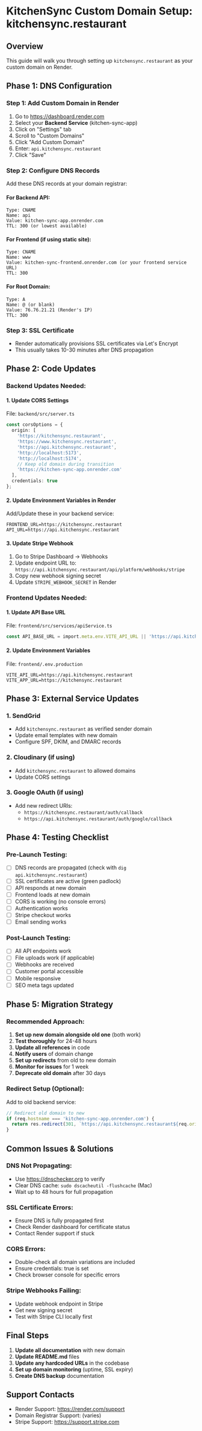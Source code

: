# KitchenSync Custom Domain Setup: kitchensync.restaurant

## Overview
This guide will walk you through setting up `kitchensync.restaurant` as your custom domain on Render.

## Phase 1: DNS Configuration

### Step 1: Add Custom Domain in Render
1. Go to https://dashboard.render.com
2. Select your **Backend Service** (kitchen-sync-app)
3. Click on "Settings" tab
4. Scroll to "Custom Domains"
5. Click "Add Custom Domain"
6. Enter: `api.kitchensync.restaurant`
7. Click "Save"

### Step 2: Configure DNS Records
Add these DNS records at your domain registrar:

#### For Backend API:
```
Type: CNAME
Name: api
Value: kitchen-sync-app.onrender.com
TTL: 300 (or lowest available)
```

#### For Frontend (if using static site):
```
Type: CNAME
Name: www
Value: kitchen-sync-frontend.onrender.com (or your frontend service URL)
TTL: 300
```

#### For Root Domain:
```
Type: A
Name: @ (or blank)
Value: 76.76.21.21 (Render's IP)
TTL: 300
```

### Step 3: SSL Certificate
- Render automatically provisions SSL certificates via Let's Encrypt
- This usually takes 10-30 minutes after DNS propagation

## Phase 2: Code Updates

### Backend Updates Needed:

#### 1. Update CORS Settings
File: `backend/src/server.ts`
```typescript
const corsOptions = {
  origin: [
    'https://kitchensync.restaurant',
    'https://www.kitchensync.restaurant',
    'https://api.kitchensync.restaurant',
    'http://localhost:5173',
    'http://localhost:5174',
    // Keep old domain during transition
    'https://kitchen-sync-app.onrender.com'
  ],
  credentials: true
};
```

#### 2. Update Environment Variables in Render
Add/Update these in your backend service:
```
FRONTEND_URL=https://kitchensync.restaurant
API_URL=https://api.kitchensync.restaurant
```

#### 3. Update Stripe Webhook
1. Go to Stripe Dashboard → Webhooks
2. Update endpoint URL to: `https://api.kitchensync.restaurant/api/platform/webhooks/stripe`
3. Copy new webhook signing secret
4. Update `STRIPE_WEBHOOK_SECRET` in Render

### Frontend Updates Needed:

#### 1. Update API Base URL
File: `frontend/src/services/apiService.ts`
```typescript
const API_BASE_URL = import.meta.env.VITE_API_URL || 'https://api.kitchensync.restaurant';
```

#### 2. Update Environment Variables
File: `frontend/.env.production`
```
VITE_API_URL=https://api.kitchensync.restaurant
VITE_APP_URL=https://kitchensync.restaurant
```

## Phase 3: External Service Updates

### 1. SendGrid
- Add `kitchensync.restaurant` as verified sender domain
- Update email templates with new domain
- Configure SPF, DKIM, and DMARC records

### 2. Cloudinary (if using)
- Add `kitchensync.restaurant` to allowed domains
- Update CORS settings

### 3. Google OAuth (if using)
- Add new redirect URIs:
  - `https://kitchensync.restaurant/auth/callback`
  - `https://api.kitchensync.restaurant/auth/google/callback`

## Phase 4: Testing Checklist

### Pre-Launch Testing:
- [ ] DNS records are propagated (check with `dig api.kitchensync.restaurant`)
- [ ] SSL certificates are active (green padlock)
- [ ] API responds at new domain
- [ ] Frontend loads at new domain
- [ ] CORS is working (no console errors)
- [ ] Authentication works
- [ ] Stripe checkout works
- [ ] Email sending works

### Post-Launch Testing:
- [ ] All API endpoints work
- [ ] File uploads work (if applicable)
- [ ] Webhooks are received
- [ ] Customer portal accessible
- [ ] Mobile responsive
- [ ] SEO meta tags updated

## Phase 5: Migration Strategy

### Recommended Approach:
1. **Set up new domain alongside old one** (both work)
2. **Test thoroughly** for 24-48 hours
3. **Update all references** in code
4. **Notify users** of domain change
5. **Set up redirects** from old to new domain
6. **Monitor for issues** for 1 week
7. **Deprecate old domain** after 30 days

### Redirect Setup (Optional):
Add to old backend service:
```javascript
// Redirect old domain to new
if (req.hostname === 'kitchen-sync-app.onrender.com') {
  return res.redirect(301, `https://api.kitchensync.restaurant${req.originalUrl}`);
}
```

## Common Issues & Solutions

### DNS Not Propagating:
- Use https://dnschecker.org to verify
- Clear DNS cache: `sudo dscacheutil -flushcache` (Mac)
- Wait up to 48 hours for full propagation

### SSL Certificate Errors:
- Ensure DNS is fully propagated first
- Check Render dashboard for certificate status
- Contact Render support if stuck

### CORS Errors:
- Double-check all domain variations are included
- Ensure credentials: true is set
- Check browser console for specific errors

### Stripe Webhooks Failing:
- Update webhook endpoint in Stripe
- Get new signing secret
- Test with Stripe CLI locally first

## Final Steps

1. **Update all documentation** with new domain
2. **Update README.md** files
3. **Update any hardcoded URLs** in the codebase
4. **Set up domain monitoring** (uptime, SSL expiry)
5. **Create DNS backup** documentation

## Support Contacts
- Render Support: https://render.com/support
- Domain Registrar Support: (varies)
- Stripe Support: https://support.stripe.com 